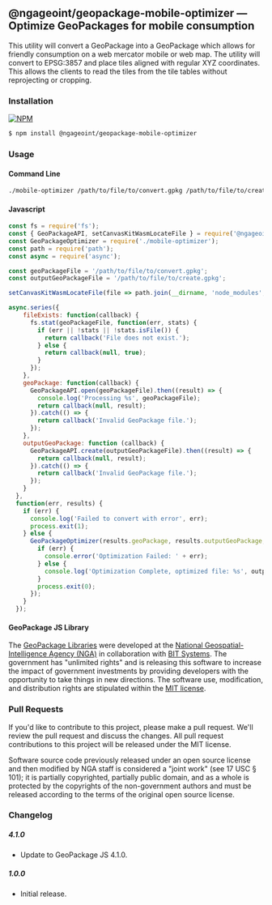## @ngageoint/geopackage-mobile-optimizer &mdash; Optimize GeoPackages for mobile consumption

This utility will convert a GeoPackage into a GeoPackage which allows for friendly consumption on a web mercator mobile or web map.  The utility will convert to EPSG:3857 and place tiles aligned with regular XYZ coordinates.  This allows the clients to read the tiles from the tile tables without reprojecting or cropping.

### Installation ###

[![NPM](https://img.shields.io/npm/v/@ngageoint/geopackage-mobile-optimizer.svg)](https://www.npmjs.com/package/@ngageoint/geopackage-mobile-optimizer)

```sh
$ npm install @ngageoint/geopackage-mobile-optimizer
```

### Usage

#### Command Line

```sh
./mobile-optimizer /path/to/file/to/convert.gpkg /path/to/file/to/create.gpkg
```

#### Javascript
```javascript
const fs = require('fs');
const { GeoPackageAPI, setCanvasKitWasmLocateFile } = require('@ngageoint/geopackage');
const GeoPackageOptimizer = require('./mobile-optimizer');
const path = require('path');
const async = require('async');

const geoPackageFile = '/path/to/file/to/convert.gpkg';
const outputGeoPackageFile = '/path/to/file/to/create.gpkg';

setCanvasKitWasmLocateFile(file => path.join(__dirname, 'node_modules', '@ngageoint', 'geopackage', 'dist', 'canvaskit', file));

async.series({
    fileExists: function(callback) {
      fs.stat(geoPackageFile, function(err, stats) {
        if (err || !stats || !stats.isFile()) {
          return callback('File does not exist.');
        } else {
          return callback(null, true);
        }
      });
    },
    geoPackage: function(callback) {
      GeoPackageAPI.open(geoPackageFile).then((result) => {
        console.log('Processing %s', geoPackageFile);
        return callback(null, result);
      }).catch(() => {
        return callback('Invalid GeoPackage file.');
      });
    },
    outputGeoPackage: function (callback) {
      GeoPackageAPI.create(outputGeoPackageFile).then((result) => {
        return callback(null, result);
      }).catch(() => {
        return callback('Invalid GeoPackage file.');
      });
    }
  },
  function(err, results) {
    if (err) {
      console.log('Failed to convert with error', err);
      process.exit(1);
    } else {
      GeoPackageOptimizer(results.geoPackage, results.outputGeoPackage, (err) => {
        if (err) {
          console.error('Optimization Failed: ' + err);
        } else {
          console.log('Optimization Complete, optimized file: %s', outputGeoPackageFile);
        }
        process.exit(0);
      });
    }
  });
```

#### GeoPackage JS Library ####

The [GeoPackage Libraries](http://ngageoint.github.io/GeoPackage/) were developed at the [National Geospatial-Intelligence Agency (NGA)](http://www.nga.mil/) in collaboration with [BIT Systems](http://www.bit-sys.com/). The government has "unlimited rights" and is releasing this software to increase the impact of government investments by providing developers with the opportunity to take things in new directions. The software use, modification, and distribution rights are stipulated within the [MIT license](http://choosealicense.com/licenses/mit/).

### Pull Requests ###
If you'd like to contribute to this project, please make a pull request. We'll review the pull request and discuss the changes. All pull request contributions to this project will be released under the MIT license.

Software source code previously released under an open source license and then modified by NGA staff is considered a "joint work" (see 17 USC § 101); it is partially copyrighted, partially public domain, and as a whole is protected by the copyrights of the non-government authors and must be released according to the terms of the original open source license.


### Changelog


##### 4.1.0

- Update to GeoPackage JS 4.1.0.

##### 1.0.0

- Initial release.
